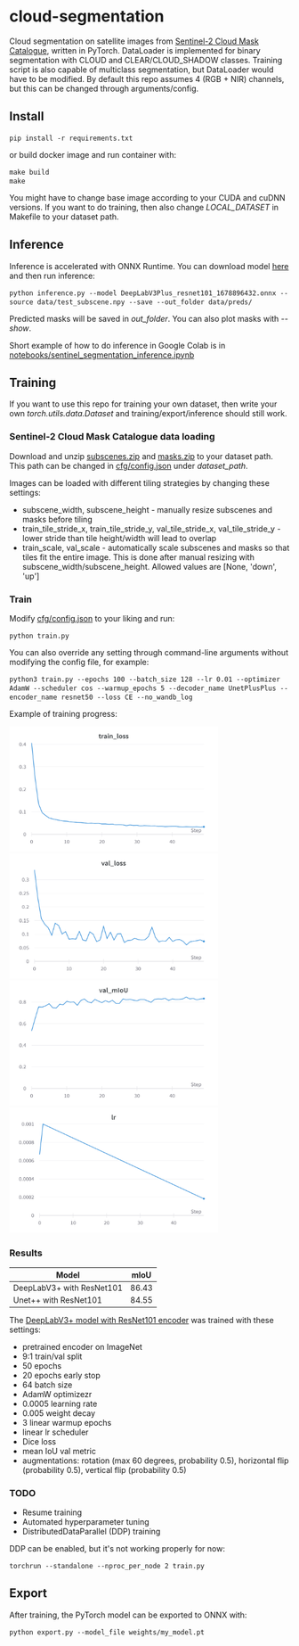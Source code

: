 # cloud-segmentation

Cloud segmentation on satellite images from [Sentinel-2 Cloud Mask Catalogue](https://zenodo.org/record/4172871), written in PyTorch. DataLoader is implemented for
binary segmentation with CLOUD and CLEAR/CLOUD_SHADOW classes. Training script is also capable of multiclass segmentation, but DataLoader would have to be modified.
By default this repo assumes 4 (RGB + NIR) channels, but this can be changed through arguments/config.


## Install

```
pip install -r requirements.txt
```

or build docker image and run container with:

```
make build
make
```
You might have to change base image according to your CUDA and cuDNN versions. If you want to do training, then also change *LOCAL_DATASET* in Makefile to your
dataset path.


## Inference

Inference is accelerated with ONNX Runtime. You can download model [here](https://drive.google.com/file/d/1HLpewT9vKwMc9Vy4IJ9f3OteqqAy_oi5/view?usp=share_link)
and then run inference:

```
python inference.py --model DeepLabV3Plus_resnet101_1678896432.onnx --source data/test_subscene.npy --save --out_folder data/preds/
```

Predicted masks will be saved in *out_folder*. You can also plot masks with *--show*. 

Short example of how to do inference in Google Colab is in 
[notebooks/sentinel_segmentation_inference.ipynb](https://github.com/phixerino/cloud-segmentation/blob/main/notebooks/sentinel_segmentation_inference.ipynb)


## Training
If you want to use this repo for training your own dataset, then write your own *torch.utils.data.Dataset* and training/export/inference should still work.

### Sentinel-2 Cloud Mask Catalogue data loading
Download and unzip [subscenes.zip](https://zenodo.org/record/4172871/files/subscenes.zip?download=1) and
[masks.zip](https://zenodo.org/record/4172871/files/masks.zip?download=1) to your dataset path. This path can be changed in
[cfg/config.json](https://github.com/phixerino/cloud-segmentation/blob/main/cfg/config.json) under *dataset_path*.

Images can be loaded with different tiling strategies by changing these settings:
- subscene_width, subscene_height - manually resize subscenes and masks before tiling
- train_tile_stride_x, train_tile_stride_y, val_tile_stride_x, val_tile_stride_y - lower stride than tile height/width will lead to overlap
- train_scale, val_scale - automatically scale subscenes and masks so that tiles fit the entire image. This is done after manual resizing with subscene_width/subscene_height. Allowed values are [None, 'down', 'up']

### Train

Modify [cfg/config.json](https://github.com/phixerino/cloud-segmentation/blob/main/cfg/config.json) to your liking and run:
```
python train.py
```
You can also override any setting through command-line arguments without modifying the config file, for example:
```
python3 train.py --epochs 100 --batch_size 128 --lr 0.01 --optimizer AdamW --scheduler cos --warmup_epochs 5 --decoder_name UnetPlusPlus --encoder_name resnet50 --loss CE --no_wandb_log
```

Example of training progress:

<img src="https://github.com/phixerino/cloud-segmentation/blob/main/data/W%26B%20Chart%203_15_2023%2C%2010_21_04%20PM.png" width="375" height="225"> <img src="https://github.com/phixerino/cloud-segmentation/blob/main/data/W%26B%20Chart%203_15_2023%2C%2010_20_05%20PM.png" width="375" height="225"> <img src="https://github.com/phixerino/cloud-segmentation/blob/main/data/W%26B%20Chart%203_15_2023%2C%2010_20_19%20PM.png" width="375" height="225"> <img src="https://github.com/phixerino/cloud-segmentation/blob/main/data/W%26B%20Chart%203_15_2023%2C%2010_22_12%20PM.png" width="375" height="225">


### Results

| Model | mIoU |
| --- | --- |
| DeepLabV3+ with ResNet101 | 86.43 |
| Unet++ with ResNet101 | 84.55 |

The [DeepLabV3+ model with ResNet101 encoder](https://drive.google.com/file/d/1HLpewT9vKwMc9Vy4IJ9f3OteqqAy_oi5/view?usp=share_link) was trained with these settings:
- pretrained encoder on ImageNet
- 9:1 train/val split
- 50 epochs
- 20 epochs early stop
- 64 batch size
- AdamW optimizezr
- 0.0005 learning rate
- 0.005 weight decay
- 3 linear warmup epochs
- linear lr scheduler
- Dice loss
- mean IoU val metric
- augmentations: rotation (max 60 degrees, probability 0.5), horizontal flip (probability 0.5), vertical flip (probability 0.5)


### TODO
- Resume training
- Automated hyperparameter tuning
- DistributedDataParallel (DDP) training

DDP can be enabled, but it's not working properly for now:
```
torchrun --standalone --nproc_per_node 2 train.py
```


## Export

After training, the PyTorch model can be exported to ONNX with:
```
python export.py --model_file weights/my_model.pt
```
